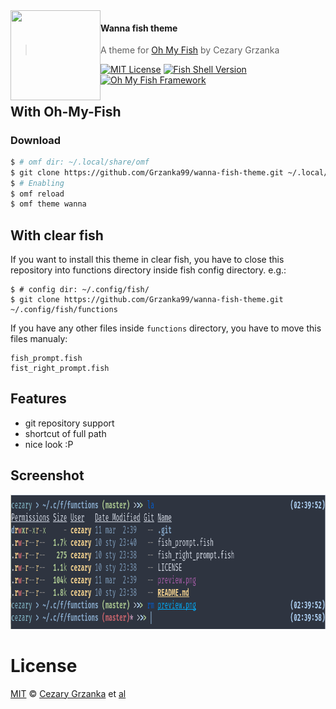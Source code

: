 <img src="https://cdn.rawgit.com/oh-my-fish/oh-my-fish/e4f1c2e0219a17e2c748b824004c8d0b38055c16/docs/logo.svg" align="left" width="144px" height="144px"/>

#### Wanna fish theme

> A theme for [Oh My Fish][omf-link]
> by Cezary Grzanka

[![MIT License](https://img.shields.io/badge/license-MIT-007EC7.svg?style=flat-square)](/LICENSE)
[![Fish Shell Version](https://img.shields.io/badge/fish-v3.0.0-007EC7.svg?style=flat-square)](https://fishshell.com)
[![Oh My Fish Framework](https://img.shields.io/badge/Oh%20My%20Fish-Framework-007EC7.svg?style=flat-square)](https://www.github.com/oh-my-fish/oh-my-fish)

## With Oh-My-Fish

### Download

```sh
$ # omf dir: ~/.local/share/omf
$ git clone https://github.com/Grzanka99/wanna-fish-theme.git ~/.local/share/omf/themes/wanna
$ # Enabling
$ omf reload
$ omf theme wanna
```

## With clear fish

If you want to install this theme in clear fish, you have to close this repository into functions directory inside fish config directory.
e.g.:

```
$ # config dir: ~/.config/fish/
$ git clone https://github.com/Grzanka99/wanna-fish-theme.git ~/.config/fish/functions
```

If you have any other files inside `functions` directory, you have to move this files manualy:

```
fish_prompt.fish
fist_right_prompt.fish
```

## Features

- git repository support
- shortcut of full path
- nice look :P

## Screenshot

<img src="preview.png" width="903px" height="215px">

# License

[MIT][mit] © [Cezary Grzanka][author] et [al][contributors]

[mit]: https://opensource.org/licenses/MIT
[author]: https://github.com/Grzanka99
[contributors]: https://github.com/Grzanka99/wanna-fish-theme/graphs/contributors
[omf-link]: https://www.github.com/oh-my-fish/oh-my-fish
[license-badge]: https://img.shields.io/badge/license-MIT-007EC7.svg?style=flat-square

